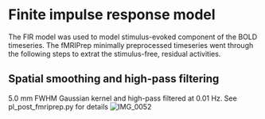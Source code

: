 # Finite impulse response model 
The FIR model was used to model stimulus-evoked component of the BOLD timeseries. The fMRIPrep minimally preprocessed timeseries went through the following steps to extrat the stimulus-free, residual activities. 
## Spatial smoothing and high-pass filtering 
5.0 mm FWHM Gaussian kernel and high-pass filtered at 0.01 Hz. See pl_post_fmriprep.py for details
![IMG_0052](https://user-images.githubusercontent.com/63365201/166166414-4d157238-0081-417b-9f2f-dfdefa45584e.png)
